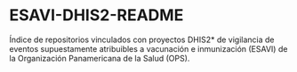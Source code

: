 # ESAVI-DHIS2-README
Índice de repositorios vinculados con proyectos DHIS2* de vigilancia de eventos supuestamente atribuibles a vacunación e inmunización (ESAVI) de la Organización Panamericana de la Salud (OPS).
